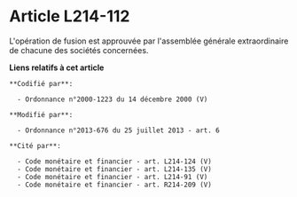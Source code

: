 # Article L214-112

L'opération de fusion est approuvée par l'assemblée générale extraordinaire de chacune des sociétés concernées.

**Liens relatifs à cet article**

	**Codifié par**:

	  - Ordonnance n°2000-1223 du 14 décembre 2000 (V)

	**Modifié par**:

	  - Ordonnance n°2013-676 du 25 juillet 2013 - art. 6

	**Cité par**:

	  - Code monétaire et financier - art. L214-124 (V)
	  - Code monétaire et financier - art. L214-135 (V)
	  - Code monétaire et financier - art. L214-91 (V)
	  - Code monétaire et financier - art. R214-209 (V)
